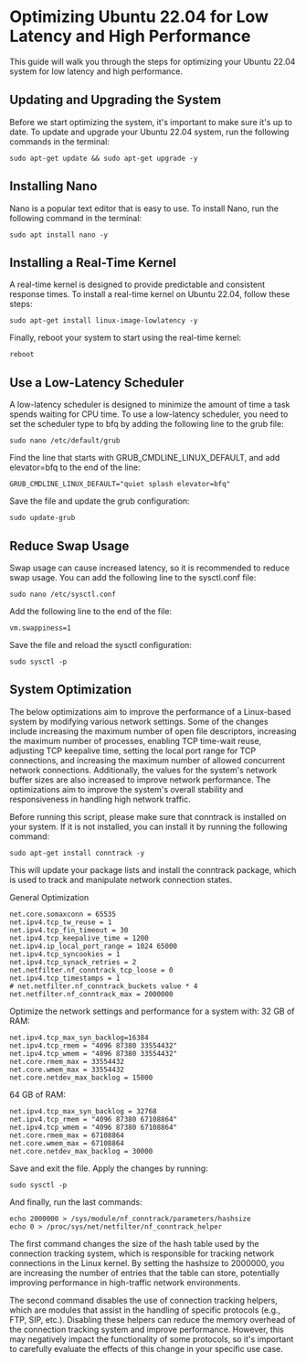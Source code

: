 # Optimizing Ubuntu 22.04 for Low Latency and High Performance

This guide will walk you through the steps for optimizing your Ubuntu 22.04 system for low latency and high performance.

## Updating and Upgrading the System
Before we start optimizing the system, it's important to make sure it's up to date. To update and upgrade your Ubuntu 22.04 system, run the following commands in the terminal:
```
sudo apt-get update && sudo apt-get upgrade -y
```

## Installing Nano
Nano is a popular text editor that is easy to use. To install Nano, run the following command in the terminal:
```
sudo apt install nano -y
```

## Installing a Real-Time Kernel
A real-time kernel is designed to provide predictable and consistent response times. To install a real-time kernel on Ubuntu 22.04, follow these steps:
```
sudo apt-get install linux-image-lowlatency -y
```
Finally, reboot your system to start using the real-time kernel:
```
reboot
```

## Use a Low-Latency Scheduler
A low-latency scheduler is designed to minimize the amount of time a task spends waiting for CPU time.
To use a low-latency scheduler, you need to set the scheduler type to bfq by adding the following line to the grub file:
```
sudo nano /etc/default/grub
```

Find the line that starts with GRUB_CMDLINE_LINUX_DEFAULT, and add elevator=bfq to the end of the line:
```
GRUB_CMDLINE_LINUX_DEFAULT="quiet splash elevator=bfq"
```

Save the file and update the grub configuration:
```
sudo update-grub
```

## Reduce Swap Usage
Swap usage can cause increased latency, so it is recommended to reduce swap usage. You can add the following line to the sysctl.conf file:
```
sudo nano /etc/sysctl.conf
```
Add the following line to the end of the file:
```
vm.swappiness=1
```
Save the file and reload the sysctl configuration:
```
sudo sysctl -p
```

## System Optimization

The below optimizations aim to improve the performance of a Linux-based system by modifying various network settings. Some of the changes include increasing the maximum number of open file descriptors, increasing the maximum number of processes, enabling TCP time-wait reuse, adjusting TCP keepalive time, setting the local port range for TCP connections, and increasing the maximum number of allowed concurrent network connections. Additionally, the values for the system's network buffer sizes are also increased to improve network performance. The optimizations aim to improve the system's overall stability and responsiveness in handling high network traffic.

Before running this script, please make sure that conntrack is installed on your system. If it is not installed, you can install it by running the following command:
```
sudo apt-get install conntrack -y
```
This will update your package lists and install the conntrack package, which is used to track and manipulate network connection states.

General Optimization
```
net.core.somaxconn = 65535
net.ipv4.tcp_tw_reuse = 1
net.ipv4.tcp_fin_timeout = 30
net.ipv4.tcp_keepalive_time = 1200
net.ipv4.ip_local_port_range = 1024 65000
net.ipv4.tcp_syncookies = 1
net.ipv4.tcp_synack_retries = 2
net.netfilter.nf_conntrack_tcp_loose = 0 
net.ipv4.tcp_timestamps = 1
# net.netfilter.nf_conntrack_buckets value * 4
net.netfilter.nf_conntrack_max = 2000000
```
Optimize the network settings and performance for a system with:
32 GB of RAM:
```
net.ipv4.tcp_max_syn_backlog=16384
net.ipv4.tcp_rmem = "4096 87380 33554432"
net.ipv4.tcp_wmem = "4096 87380 33554432"
net.core.rmem_max = 33554432
net.core.wmem_max = 33554432
net.core.netdev_max_backlog = 15000
```
64 GB of RAM:
```
net.ipv4.tcp_max_syn_backlog = 32768
net.ipv4.tcp_rmem = "4096 87380 67108864"
net.ipv4.tcp_wmem = "4096 87380 67108864"
net.core.rmem_max = 67108864
net.core.wmem_max = 67108864
net.core.netdev_max_backlog = 30000
```
Save and exit the file.
Apply the changes by running:
```
sudo sysctl -p
```
And finally, run the last commands:
```
echo 2000000 > /sys/module/nf_conntrack/parameters/hashsize
echo 0 > /proc/sys/net/netfilter/nf_conntrack_helper
```
The first command changes the size of the hash table used by the connection tracking system, which is responsible for tracking network connections in the Linux kernel. By setting the hashsize to 2000000, you are increasing the number of entries that the table can store, potentially improving performance in high-traffic network environments.

The second command disables the use of connection tracking helpers, which are modules that assist in the handling of specific protocols (e.g., FTP, SIP, etc.). Disabling these helpers can reduce the memory overhead of the connection tracking system and improve performance. However, this may negatively impact the functionality of some protocols, so it's important to carefully evaluate the effects of this change in your specific use case.
